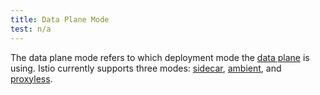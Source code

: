 ```yaml
---
title: Data Plane Mode
test: n/a
---
```


The data plane mode refers to which deployment mode the [data plane](/docs/reference/glossary/#data-plane) is using.
Istio currently supports three modes: [sidecar](/docs/reference/glossary/#sidecar), [ambient](/docs/reference/glossary/#ambient), and [proxyless](/docs/reference/glossary/#proxyless).
